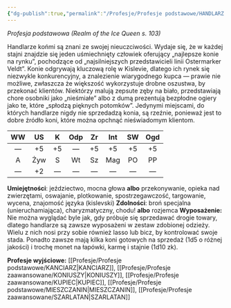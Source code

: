```yaml
---
{"dg-publish":true,"permalink":"/Profesje/Profesje podstawowe/HANDLARZ KOŃMI/"}
---
```


*Profesja podstawowa (Realm of the Ice Queen s. 103)*

Handlarze końmi są znani ze swojej nieuczciwości. Wydaje się, że w każdej stajni znajdzie się jeden uśmiechnięty człowiek oferujący „najlepsze konie na rynku”, pochodzące od „najsilniejszych przedstawicieli linii Ostermarker Veldt”. Konie odgrywają kluczową rolę w Kislevie, dlatego ich rynek się niezwykle konkurencyjny, a znalezienie wiarygodnego kupca — prawie nie możliwe, zwłaszcza że większość wykorzystuje drobne oszustwa, by przekonać klientów. Niektórzy malują zepsute zęby na biało, przedstawiają chore osobniki jako „nieśmiałe” albo z dumą prezentują bezpłodne ogiery jako te, które „spłodzą pięknych potomków”. Jedynymi miejscami, do których handlarze nigdy nie sprzedadzą konia, są rzeźnie, ponieważ jest to dobre źródło koni, które można opchnąć nieświadomym klientom.

| WW  | US  |  K  | Odp | Zr  | Int | SW  | Ogd |
| :-: | :-: | :-: | :-: | :-: | :-: | :-: | :-: |
|  —  | +5  | +5  |  —  | +5  | +5  | +5  | +5  |
|  A  | Żyw |  S  | Wt  | Sz  | Mag | PO  | PP  |
|  —  | +2  |  —  |  —  |  —  |  —  |  —  |  —  |
**Umiejętności**: jeździectwo, mocna głowa **albo** przekonywanie, opieka nad zwierzętami, oswajanie, plotkowanie, spostrzegawczość, targowanie, wycena, znajomość języka (kislevski)
**Zdolności**: broń specjalna (unieruchamiająca), charyzmatyczny, chodu! **albo** rozjemca
**Wyposażenie:** Nie można wyglądać byle jak, gdy próbuje się sprzedawać drogie towary, dlatego handlarze są zawsze wyposażeni w zestaw zdobionej odzieży. Wielu z nich nosi przy sobie również lasso lub bicz, by kontrolować swoje stada. Ponadto zawsze mają kilka koni gotowych na sprzedaż (1d5 o różnej jakości) i trochę monet na łapówki, karmę i stajnie (1d10 zk).

**Profesje wyjściowe:** [[Profesje/Profesje podstawowe/KANCIARZ\|KANCIARZ]], [[Profesje/Profesje zaawansowane/KONIUSZY\|KONIUSZY]], [[Profesje/Profesje zaawansowane/KUPIEC\|KUPIEC]], [[Profesje/Profesje podstawowe/MIESZCZANIN\|MIESZCZANIN]], [[Profesje/Profesje zaawansowane/SZARLATAN\|SZARLATAN]]
